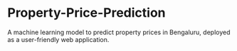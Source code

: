# Property-Price-Prediction
A machine learning model to predict property prices in Bengaluru, deployed as a user-friendly web application.
